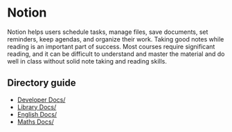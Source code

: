 # Notion

Notion helps users schedule tasks, manage files, save documents, set reminders, keep agendas, and organize their work.
Taking good notes while reading is an important part of success. Most courses require significant reading, and it can be difficult to understand and master the material and do well in class without solid note taking and reading skills.

## Directory guide

- [Developer Docs/](/developer-docs/README.md)
- [Library Docs/](library-docs/README.md)
- [English Docs/](english-docs/README.md)
- [Maths Docs/](maths-docs/README.md)